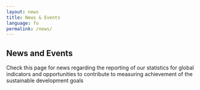 ```yaml
---
layout: news
title: News & Events
language: fo
permalink: /news/
---
```


## News and Events
Check this page for news regarding the reporting of our statistics for global indicators and opportunities to contribute to measuring achievement of the sustainable development goals
